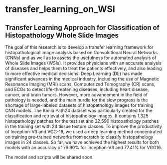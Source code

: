 # transfer_learning_on_WSI
<h2> Transfer Learning Approach for Classification of Histopathology Whole Slide Images </h2>

The goal of this research is to develop a transfer learning framework for histopathological image analysis based on Convolutional Neural Networks (CNNs) and as well as to assess the usefulness for automated analysis of Whole Slide Images (WSIs). It provides physicians with an accurate analysis of diseases and helps them to treat the patients effectively, and also leading to more effective medical decisions. Deep Learning (DL) has made significant advances in the medical industry, including the use of Magnetic Resonance Imaging (MRI) scans, Computerized Tomography (CR) scans, and ECGs to detect life-threatening diseases, including heart disease, cancer, and brain tumors. However, more advancement in the field of pathology is needed, and the main hurdle for the slow progress is the shortage of large-labeled datasets of histopathology images for training CNN models. The Kimia Path24 dataset was particularly created for the classification and retrieval of histopathology images. It contains 1,325 histopathology patches for the test set and 22,590 histopathology patches in the training set with 24 tissue texture classes. To improve the productivity of Inception-V3 and VGG-16, we used a deep learning method concentrated on training pre-trained networks from scratch to classify histopathology images in 24 classes. So far, we have achieved the highest results for both models with an accuracy of 79.90% for Inception-V3 and 77.41% for VGG16.    

The model and scripts will be shared soon. 
